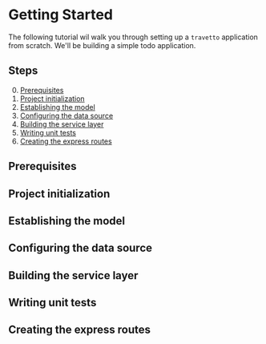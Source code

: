 Getting Started
====

The following tutorial wil walk you through setting up a `travetto` application from scratch.  We'll be building a simple todo application.

## Steps

0. [Prerequisites](#prerequisites)
1. [Project initialization](#project-initialization)
2. [Establishing the model](#establishing-the-model)
3. [Configuring the data source](#configuring-the-data-source)
4. [Building the service layer](#building-the-service-layer)
5. [Writing unit tests](#writing-unit-tests)
6. [Creating the express routes](#creating-the-express-routes)

## Prerequisites
## Project initialization
## Establishing the model
## Configuring the data source
## Building the service layer
## Writing unit tests
## Creating the express routes
